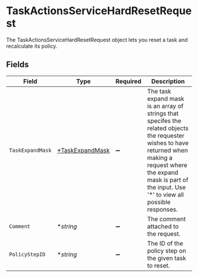 # TaskActionsServiceHardResetRequest

The TaskActionsServiceHardResetRequest object lets you reset a task and recalculate its policy.


## Fields

| Field                                                                                                                                                                                                                         | Type                                                                                                                                                                                                                          | Required                                                                                                                                                                                                                      | Description                                                                                                                                                                                                                   |
| ----------------------------------------------------------------------------------------------------------------------------------------------------------------------------------------------------------------------------- | ----------------------------------------------------------------------------------------------------------------------------------------------------------------------------------------------------------------------------- | ----------------------------------------------------------------------------------------------------------------------------------------------------------------------------------------------------------------------------- | ----------------------------------------------------------------------------------------------------------------------------------------------------------------------------------------------------------------------------- |
| `TaskExpandMask`                                                                                                                                                                                                              | [*TaskExpandMask](../../models/shared/taskexpandmask.md)                                                                                                                                                                      | :heavy_minus_sign:                                                                                                                                                                                                            | The task expand mask is an array of strings that specifes the related objects the requester wishes to have returned when making a request where the expand mask is part of the input. Use '*' to view all possible responses. |
| `Comment`                                                                                                                                                                                                                     | **string*                                                                                                                                                                                                                     | :heavy_minus_sign:                                                                                                                                                                                                            | The comment attached to the request.                                                                                                                                                                                          |
| `PolicyStepID`                                                                                                                                                                                                                | **string*                                                                                                                                                                                                                     | :heavy_minus_sign:                                                                                                                                                                                                            | The ID of the policy step on the given task to reset.                                                                                                                                                                         |